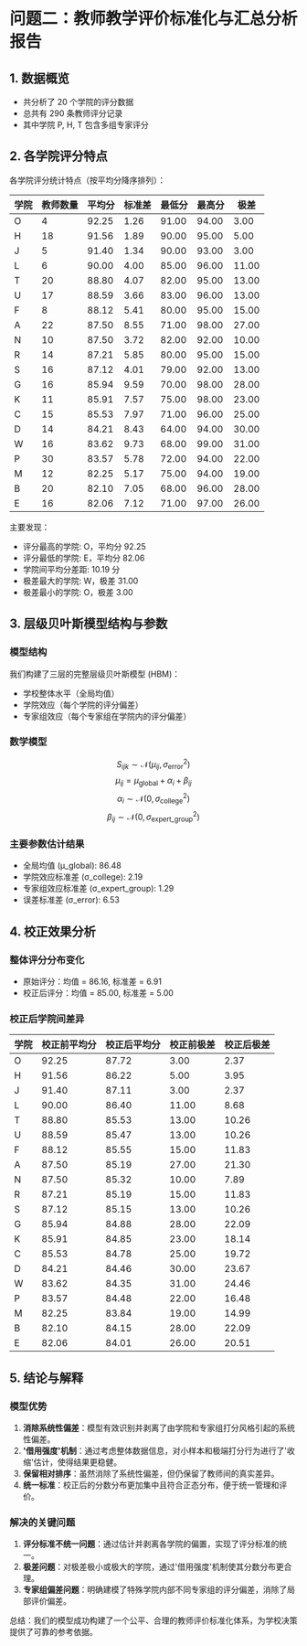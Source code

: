 # 问题二：教师教学评价标准化与汇总分析报告

## 1. 数据概览

- 共分析了 20 个学院的评分数据
- 总共有 290 条教师评分记录
- 其中学院 P, H, T 包含多组专家评分

## 2. 各学院评分特点

各学院评分统计特点（按平均分降序排列）：

| 学院 | 教师数量 | 平均分 | 标准差 | 最低分 | 最高分 | 极差 |
|------|---------|--------|--------|--------|--------|------|
| O | 4 | 92.25 | 1.26 | 91.00 | 94.00 | 3.00 |
| H | 18 | 91.56 | 1.89 | 90.00 | 95.00 | 5.00 |
| J | 5 | 91.40 | 1.34 | 90.00 | 93.00 | 3.00 |
| L | 6 | 90.00 | 4.00 | 85.00 | 96.00 | 11.00 |
| T | 20 | 88.80 | 4.07 | 82.00 | 95.00 | 13.00 |
| U | 17 | 88.59 | 3.66 | 83.00 | 96.00 | 13.00 |
| F | 8 | 88.12 | 5.41 | 80.00 | 95.00 | 15.00 |
| A | 22 | 87.50 | 8.55 | 71.00 | 98.00 | 27.00 |
| N | 10 | 87.50 | 3.72 | 82.00 | 92.00 | 10.00 |
| R | 14 | 87.21 | 5.85 | 80.00 | 95.00 | 15.00 |
| S | 16 | 87.12 | 4.01 | 79.00 | 92.00 | 13.00 |
| G | 16 | 85.94 | 9.59 | 70.00 | 98.00 | 28.00 |
| K | 11 | 85.91 | 7.57 | 75.00 | 98.00 | 23.00 |
| C | 15 | 85.53 | 7.97 | 71.00 | 96.00 | 25.00 |
| D | 14 | 84.21 | 8.43 | 64.00 | 94.00 | 30.00 |
| W | 16 | 83.62 | 9.73 | 68.00 | 99.00 | 31.00 |
| P | 30 | 83.57 | 5.78 | 72.00 | 94.00 | 22.00 |
| M | 12 | 82.25 | 5.17 | 75.00 | 94.00 | 19.00 |
| B | 20 | 82.10 | 7.05 | 68.00 | 96.00 | 28.00 |
| E | 16 | 82.06 | 7.12 | 71.00 | 97.00 | 26.00 |

主要发现：
- 评分最高的学院: O，平均分 92.25
- 评分最低的学院: E，平均分 82.06
- 学院间平均分差距: 10.19 分
- 极差最大的学院: W，极差 31.00
- 极差最小的学院: O，极差 3.00

## 3. 层级贝叶斯模型结构与参数

### 模型结构

我们构建了三层的完整层级贝叶斯模型 (HBM)：
- 学校整体水平（全局均值）
- 学院效应（每个学院的评分偏差）
- 专家组效应（每个专家组在学院内的评分偏差）

### 数学模型

$$S_{ijk} \sim \mathcal{N}(\mu_{ij}, \sigma^2_{\text{error}})$$
$$\mu_{ij} = \mu_{\text{global}} + \alpha_i + \beta_{ij}$$
$$\alpha_i \sim \mathcal{N}(0, \sigma^2_{\text{college}})$$
$$\beta_{ij} \sim \mathcal{N}(0, \sigma^2_{\text{expert\_group}})$$

### 主要参数估计结果

- 全局均值 (μ_global): 86.48
- 学院效应标准差 (σ_college): 2.19
- 专家组效应标准差 (σ_expert_group): 1.29
- 误差标准差 (σ_error): 6.53

## 4. 校正效果分析

### 整体评分分布变化

- 原始评分：均值 = 86.16, 标准差 = 6.91
- 校正后评分：均值 = 85.00, 标准差 = 5.00

### 校正后学院间差异

| 学院 | 校正前平均分 | 校正后平均分 | 校正前极差 | 校正后极差 |
|------|--------------|--------------|------------|------------|
| O | 92.25 | 87.72 | 3.00 | 2.37 |
| H | 91.56 | 86.22 | 5.00 | 3.95 |
| J | 91.40 | 87.11 | 3.00 | 2.37 |
| L | 90.00 | 86.40 | 11.00 | 8.68 |
| T | 88.80 | 85.53 | 13.00 | 10.26 |
| U | 88.59 | 85.47 | 13.00 | 10.26 |
| F | 88.12 | 85.55 | 15.00 | 11.83 |
| A | 87.50 | 85.19 | 27.00 | 21.30 |
| N | 87.50 | 85.32 | 10.00 | 7.89 |
| R | 87.21 | 85.19 | 15.00 | 11.83 |
| S | 87.12 | 85.15 | 13.00 | 10.26 |
| G | 85.94 | 84.88 | 28.00 | 22.09 |
| K | 85.91 | 84.85 | 23.00 | 18.14 |
| C | 85.53 | 84.78 | 25.00 | 19.72 |
| D | 84.21 | 84.46 | 30.00 | 23.67 |
| W | 83.62 | 84.35 | 31.00 | 24.46 |
| P | 83.57 | 84.48 | 22.00 | 16.48 |
| M | 82.25 | 83.84 | 19.00 | 14.99 |
| B | 82.10 | 84.15 | 28.00 | 22.09 |
| E | 82.06 | 84.01 | 26.00 | 20.51 |

## 5. 结论与解释

### 模型优势

1. **消除系统性偏差**：模型有效识别并剥离了由学院和专家组打分风格引起的系统性偏差。
2. **'借用强度'机制**：通过考虑整体数据信息，对小样本和极端打分行为进行了'收缩'估计，使得结果更稳健。
3. **保留相对排序**：虽然消除了系统性偏差，但仍保留了教师间的真实差异。
4. **统一标准**：校正后的分数分布更加集中且符合正态分布，便于统一管理和评价。

### 解决的关键问题

1. **评分标准不统一问题**：通过估计并剥离各学院的偏置，实现了评分标准的统一。
2. **极差问题**：对极差极小或极大的学院，通过'借用强度'机制使其分数分布更合理。
3. **专家组偏差问题**：明确建模了特殊学院内部不同专家组的评分偏差，消除了局部评价偏差。

总结：我们的模型成功构建了一个公平、合理的教师评价标准化体系，为学校决策提供了可靠的参考依据。
